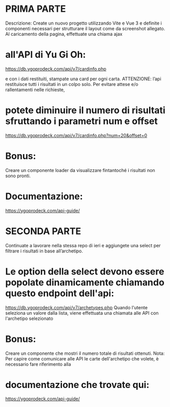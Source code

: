 # PRIMA PARTE
Descrizione:
Create un nuovo progetto utilizzando Vite e Vue 3 e definite i componenti necessari per strutturare il layout come da screenshot allegato.
Al caricamento della pagina, effettuate una chiama ajax
 # all'API di Yu Gi Oh: 
 https://db.ygoprodeck.com/api/v7/cardinfo.php

e con i dati restituiti, stampate una card per ogni carta.
ATTENZIONE: l’api restituisce tutti i risultati in un colpo solo. Per evitare attese e/o rallentamenti nelle richieste,
#  potete diminuire il numero di risultati sfruttando i parametri num e offset
https://db.ygoprodeck.com/api/v7/cardinfo.php?num=20&offset=0

 # Bonus:
Creare un componente loader da visualizzare fintantoché i risultati non sono pronti.

 # Documentazione: 
 https://ygoprodeck.com/api-guide/

# SECONDA PARTE

Continuate a lavorare nella stessa repo di ieri e aggiungete una select per filtrare i risultati in base all’archetipo.
 # Le option della select devono essere popolate dinamicamente chiamando questo endpoint dell'api:
https://db.ygoprodeck.com/api/v7/archetypes.php
Quando l'utente seleziona un valore dalla lista, viene effettuata una chiamata alle API con l'archetipo selezionato
 # Bonus:
Creare un componente che mostri il numero totale di risultati ottenuti.
Nota:
Per capire come comunicare alle API le carte dell'archetipo che volete, è necessario fare riferimento alla  

# documentazione che trovate qui:
https://ygoprodeck.com/api-guide/

